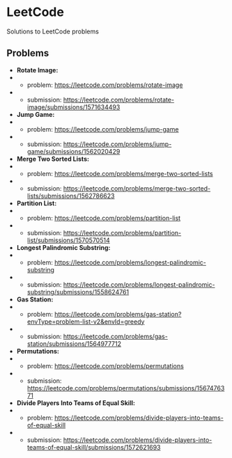 # LeetCode
 Solutions to LeetCode problems

## Problems

- **Rotate Image:**
- - problem: https://leetcode.com/problems/rotate-image
- - submission: https://leetcode.com/problems/rotate-image/submissions/1571634493
- **Jump Game:** 
- - problem: https://leetcode.com/problems/jump-game
- - submission: https://leetcode.com/problems/jump-game/submissions/1562020429
- **Merge Two Sorted Lists:** 
- - problem: https://leetcode.com/problems/merge-two-sorted-lists
- - submission: https://leetcode.com/problems/merge-two-sorted-lists/submissions/1562786623
- **Partition List:**
- - problem: https://leetcode.com/problems/partition-list
- - submission: https://leetcode.com/problems/partition-list/submissions/1570570514
- **Longest Palindromic Substring:** 
- - problem: https://leetcode.com/problems/longest-palindromic-substring
- - submission: https://leetcode.com/problems/longest-palindromic-substring/submissions/1558624761
- **Gas Station:**
- - problem: https://leetcode.com/problems/gas-station?envType=problem-list-v2&envId=greedy
- - submission: https://leetcode.com/problems/gas-station/submissions/1564977712
- **Permutations:**
- - problem: https://leetcode.com/problems/permutations
- - submission: https://leetcode.com/problems/permutations/submissions/1567476371
- **Divide Players Into Teams of Equal Skill:**
- - problem: https://leetcode.com/problems/divide-players-into-teams-of-equal-skill
- - submission: https://leetcode.com/problems/divide-players-into-teams-of-equal-skill/submissions/1572621693